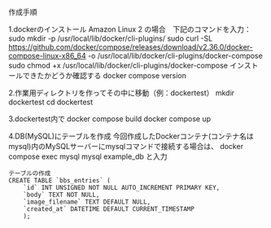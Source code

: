 作成手順

1.dockerのインストール
    Amazon Linux 2 の場合　下記のコマンドを入力：
        sudo mkdir -p /usr/local/lib/docker/cli-plugins/
        sudo curl -SL https://github.com/docker/compose/releases/download/v2.36.0/docker-compose-linux-x86_64 -o /usr/local/lib/docker/cli-plugins/docker-compose
        sudo chmod +x /usr/local/lib/docker/cli-plugins/docker-compose
    インストールできたかどうか確認する
    docker compose version

2.作業用ディレクトリを作ってその中に移動（例：dockertest）
    mkdir dockertest
    cd dockertest

3.dockertest内で
    docker compose build
    docker compose up

4.DB(MySQL)にテーブルを作成
    今回作成したDockerコンテナ(コンテナ名はmysql)内のMySQLサーバーにmysqlコマンドで接続する場合は、
    docker compose exec mysql mysql example_db
    と入力

    テーブルの作成
    CREATE TABLE `bbs_entries` (
        `id` INT UNSIGNED NOT NULL AUTO_INCREMENT PRIMARY KEY,
        `body` TEXT NOT NULL,
        `image_filename` TEXT DEFAULT NULL,
        `created_at` DATETIME DEFAULT CURRENT_TIMESTAMP
        );

